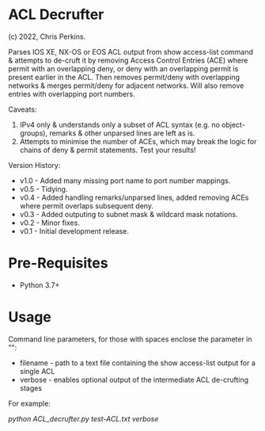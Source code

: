 # ACL Decrufter
(c) 2022, Chris Perkins.

Parses IOS XE, NX-OS or EOS ACL output from show access-list command & attempts to de-cruft it by removing Access Control Entries (ACE) where permit with an overlapping deny, or deny with an overlapping permit is present earlier in the ACL. Then removes permit/deny with overlapping networks & merges permit/deny for adjacent networks. Will also remove entries with overlapping port numbers.

Caveats:
1) IPv4 only & understands only a subset of ACL syntax (e.g. no object-groups), remarks & other unparsed lines are left as is.
2) Attempts to minimise the number of ACEs, which may break the logic for chains of deny & permit statements. Test your results!


Version History:
* v1.0 - Added many missing port name to port number mappings.
* v0.5 - Tidying.
* v0.4 - Added handling remarks/unparsed lines, added removing ACEs where permit overlaps subsequent deny.
* v0.3 - Added outputing to subnet mask & wildcard mask notations.
* v0.2 - Minor fixes.
* v0.1 - Initial development release.

# Pre-Requisites
* Python 3.7+

# Usage
Command line parameters, for those with spaces enclose the parameter in "":

* filename - path to a text file containing the show access-list output for a single ACL
* verbose - enables optional output of the intermediate ACL de-crufting stages

For example:

_python ACL_decrufter.py test-ACL.txt verbose_
